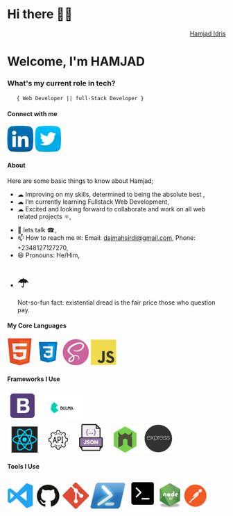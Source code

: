 <h1>Hi there 👋🏾</h1>
<div align="right" class="badge-base LI-profile-badge" data-locale="en_US" data-size="medium" data-theme="dark" data-type="VERTICAL" data-vanity="hamjad-idris" data-version="v1"><a class="badge-base__link LI-simple-link" href="https://www.linkedin.com/in/hamjad-idris/">Hamjad Idris</a></div>
            
<h1>Welcome, I'm HAMJAD</h1>

###   **What's my current role in tech?** </h2>
       { Web Developer || full-Stack Developer } 


#### Connect with me 
<a href="https://www.linkedin.com/in/hamjad-idris/"><img src="images/linkedin.png" width="60" /></a>
<a href="https://twitter.com/yorubatechbro"><img src="images/twitter.png" width="60" /></a>


#### About
Here are some basic things to know about Hamjad;

- ☁︎ Improving on my skills, determined to being the absolute best ,
- ☁︎ I’m currently learning Fullstack Web Development,
- ☁︎ Excited and looking forward to collaborate and work on all web related projects ⚛︎,
<!--- 🤔 I’m looking for help with--> 
- 💬 lets talk ☎︎,
- 📫 How to reach me ✉︎: Email: dajmahsirdi@gmail.com, Phone: +2348127127270,
- 😄 Pronouns: He/Him,
- <span><h1>☂︎</h1></span>Not-so-fun fact:  existential dread is the fair price those who question pay.

#### My Core Languages
<code><img src="images/html.jpg" width="60" title="HTML" /></code>
<code><img src="images/css.jpg" width="60" title="CSS" /></code>
<code><img src="images/sass.jpg" width="60" title="SASS" /></code>
<code><img src="images/javascript.png" width="60" title="JavaScript" /></code>

#### Frameworks I Use
<code><img src="images/B.png" width="70" title="Bootstrap" /></code>
<code><img src="images/Bulma.png" width="110" title="Bulma" /></code>  
<code><img src="images/react.png" width="80" title="React" /></code>
<code><img src="images/api.jpg" width="70" title="API" /></code>
<code><img src="images/json.png" width="70" title="JSON" /></code>
<code><img src="images/nodemon.png" width="80" title="Nodemon" /></code>
<code><img src="images/express.png" width="65" title="Express" /></code>

#### Tools I Use
<code><img src="images/visualstudio.svg" width="60" title="Visual Studio Code" /></code>
<code><img src="images/github.jpg" width="60" title="GitHub" /></code>
<code><img src="images/git.jpg" width="60" title="Git" /></code>
<code><img src="images/power.png" width="80" title="Powershell" /></code>
<code><img src="images/command.png" width="70" title="Commandprompt" /></code>
<code><img src="images/R.png" width="50" title="NodeJS" /></code>
<code><img src="images/postman.png" width="60" title="Postman API" /></code>




